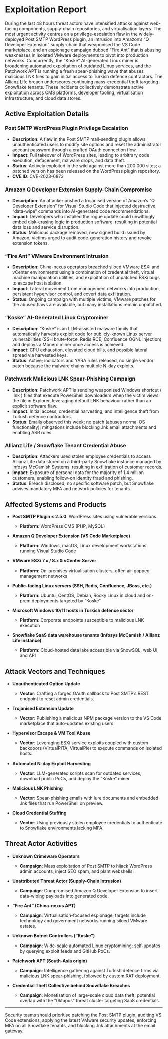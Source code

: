 # Exploitation Report

During the last 48 hours threat actors have intensified attacks against web-facing components, supply-chain repositories, and virtualisation layers. The most urgent activity centres on a privilege-escalation flaw in the widely-deployed Post SMTP WordPress plugin, an intrusion into Amazon’s “Q Developer Extension” supply-chain that weaponised the VS Code marketplace, and an espionage campaign dubbed “Fire Ant” that is abusing weaknesses in isolated VMware deployments to pivot into production networks. Concurrently, the “Koske” AI-generated Linux miner is broadening automated exploitation of outdated Linux services, and the Patchwork APT is running a fresh spear-phishing wave that abuses malicious LNK files to gain initial access to Turkish defence contractors. The Allianz Life breach underscores continuing mass-credential theft targeting Snowflake tenants. These incidents collectively demonstrate active exploitation across CMS platforms, developer tooling, virtualisation infrastructure, and cloud data stores.

## Active Exploitation Details

### Post SMTP WordPress Plugin Privilege Escalation
- **Description**: A flaw in the Post SMTP mail-sending plugin allows unauthenticated users to modify site options and reset the administrator account password through a crafted OAuth connection flow.  
- **Impact**: Full takeover of WordPress sites, leading to arbitrary code execution, defacement, malware drops, and data theft.  
- **Status**: Actively exploited in the wild against more than 200 000 sites; a patched version has been released on the WordPress plugin repository.  
- **CVE ID**: CVE-2023-6873

### Amazon Q Developer Extension Supply-Chain Compromise
- **Description**: An attacker pushed a trojanised version of Amazon’s “Q Developer Extension” for Visual Studio Code that injected destructive “data-wipe” commands into AI-generated code recommendations.  
- **Impact**: Developers who installed the rogue update could unwittingly embed disk-erasing logic in production software, resulting in potential data loss and service disruption.  
- **Status**: Malicious package removed, new signed build issued by Amazon; victims urged to audit code-generation history and revoke extension tokens.

### “Fire Ant” VMware Environment Intrusion
- **Description**: China-nexus operators breached siloed VMware ESXi and vCenter environments using a combination of credential theft, virtual machine manipulation utilities, and exploitation of unpatched ESXi bugs to escape host isolation.  
- **Impact**: Lateral movement from management networks into production, persistent hypervisor control, and covert data exfiltration.  
- **Status**: Ongoing campaign with multiple victims; VMware patches for the abused flaws are available, but many installations remain unpatched.

### “Koske” AI-Generated Linux Cryptominer
- **Description**: “Koske” is an LLM-assisted malware family that automatically harvests exploit code for publicly-known Linux server vulnerabilities (SSH brute-force, Redis RCE, Confluence OGNL injection) and deploys a Monero miner once access is achieved.  
- **Impact**: CPU exhaustion, elevated cloud bills, and possible lateral spread via harvested keys.  
- **Status**: Active; indicators and YARA rules released, no single vendor patch because the malware chains multiple N-day exploits.

### Patchwork Malicious LNK Spear-Phishing Campaign
- **Description**: Patchwork APT is sending weaponised Windows shortcut ( .lnk ) files that execute PowerShell downloaders when the victim views the file in Explorer, leveraging default LNK behaviour rather than an explicit software flaw.  
- **Impact**: Initial access, credential harvesting, and intelligence theft from Turkish defence contractors.  
- **Status**: Emails observed this week; no patch (abuses normal OS functionality); mitigations include blocking .lnk email attachments and enabling ASR rules.

### Allianz Life / Snowflake Tenant Credential Abuse
- **Description**: Attackers used stolen employee credentials to access Allianz Life data stored on a third-party Snowflake instance managed by Infosys McCamish Systems, resulting in exfiltration of customer records.  
- **Impact**: Exposure of personal data for the majority of 1.4 million customers, enabling follow-on identity fraud and phishing.  
- **Status**: Breach disclosed; no specific software patch, but Snowflake advises mandatory MFA and network policies for tenants.

## Affected Systems and Products

- **Post SMTP Plugin ≤ 2.5.0**: WordPress sites using vulnerable versions  
  - **Platform**: WordPress CMS (PHP, MySQL)

- **Amazon Q Developer Extension (VS Code Marketplace)**  
  - **Platform**: Windows, macOS, Linux development workstations running Visual Studio Code

- **VMware ESXi 7.x / 8.x & vCenter Server**  
  - **Platform**: On-premises virtualisation clusters, often air-gapped management networks

- **Public-facing Linux servers (SSH, Redis, Confluence, JBoss, etc.)**  
  - **Platform**: Ubuntu, CentOS, Debian, Rocky Linux in cloud and on-prem deployments targeted by “Koske”

- **Microsoft Windows 10/11 hosts in Turkish defence sector**  
  - **Platform**: Corporate endpoints susceptible to malicious LNK execution

- **Snowflake SaaS data warehouse tenants (Infosys McCamish / Allianz Life instance)**  
  - **Platform**: Cloud-hosted data lake accessible via SnowSQL, web UI, and API

## Attack Vectors and Techniques

- **Unauthenticated Option Update**  
  - **Vector**: Crafting a forged OAuth callback to Post SMTP’s REST endpoint to reset admin credentials.

- **Trojanised Extension Update**  
  - **Vector**: Publishing a malicious NPM package version to the VS Code marketplace that auto-updates existing users.

- **Hypervisor Escape & VM Tool Abuse**  
  - **Vector**: Leveraging ESXi service exploits coupled with custom backdoors (VirtualPITA, VirtualPie) to execute commands on isolated hosts.

- **Automated N-day Exploit Harvesting**  
  - **Vector**: LLM-generated scripts scan for outdated services, download public PoCs, and deploy the “Koske” miner.

- **Malicious LNK Phishing**  
  - **Vector**: Spear-phishing emails with lure documents and embedded .lnk files that run PowerShell on preview.

- **Cloud Credential Stuffing**  
  - **Vector**: Using previously stolen employee credentials to authenticate to Snowflake environments lacking MFA.

## Threat Actor Activities

- **Unknown Crimeware Operators**  
  - **Campaign**: Mass exploitation of Post SMTP to hijack WordPress admin accounts, inject SEO spam, and plant webshells.

- **Unattributed Threat Actor (Supply-Chain Intrusion)**  
  - **Campaign**: Compromised Amazon Q Developer Extension to insert data-wiping payloads into generated code.

- **“Fire Ant” (China-nexus APT)**  
  - **Campaign**: Virtualisation-focused espionage; targets include technology and government networks running siloed VMware estates.

- **Unknown Botnet Controllers (“Koske”)**  
  - **Campaign**: Wide-scale automated Linux cryptomining; self-updates by querying exploit feeds and GitHub PoCs.

- **Patchwork APT (South-Asia origin)**  
  - **Campaign**: Intelligence gathering against Turkish defence firms via malicious LNK spear-phishing, followed by custom RAT deployment.

- **Credential Theft Collective behind Snowflake Breaches**  
  - **Campaign**: Monetisation of large-scale cloud data theft; potential overlap with the “0ktapus” threat cluster targeting SaaS credentials.

---

Security teams should prioritise patching the Post SMTP plugin, auditing VS Code extensions, applying the latest VMware security updates, enforcing MFA on all Snowflake tenants, and blocking .lnk attachments at the email gateway.